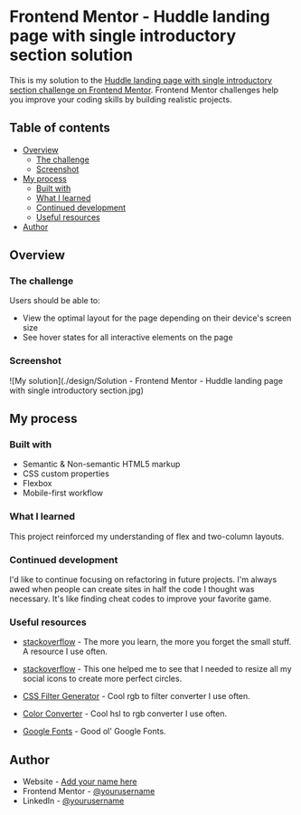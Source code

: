 # Frontend Mentor - Huddle landing page with single introductory section solution

This is my solution to the [Huddle landing page with single introductory section challenge on Frontend Mentor](https://www.frontendmentor.io/challenges/huddle-landing-page-with-a-single-introductory-section-B_2Wvxgi0). Frontend Mentor challenges help you improve your coding skills by building realistic projects.

## Table of contents

- [Overview](#overview)
  - [The challenge](#the-challenge)
  - [Screenshot](#screenshot)
  <!-- - [Links](#links) -->
- [My process](#my-process)
  - [Built with](#built-with)
  - [What I learned](#what-i-learned)
  - [Continued development](#continued-development)
  - [Useful resources](#useful-resources)
- [Author](#author)

## Overview

### The challenge

Users should be able to:

- View the optimal layout for the page depending on their device's screen size
- See hover states for all interactive elements on the page

### Screenshot

![My solution](./design/Solution - Frontend Mentor - Huddle landing page with single introductory section.jpg)

<!-- ### Links

- Solution URL: [Add solution URL here](https://your-solution-url.com)
- Live Site URL: [Add live site URL here](https://your-live-site-url.com) -->

## My process

### Built with

- Semantic & Non-semantic HTML5 markup
- CSS custom properties
- Flexbox
- Mobile-first workflow
<!-- - [React](https://reactjs.org/) - JS library
- [Next.js](https://nextjs.org/) - React framework
- [Styled Components](https://styled-components.com/) - For styles -->

### What I learned

This project reinforced my understanding of flex and two-column layouts.

<!-- To see how you can add code snippets, see below:

```html
<h1>Some HTML code I'm proud of</h1>
```
```css
.proud-of-this-css {
  color: papayawhip;
}
```
```js
const proudOfThisFunc = () => {
  console.log('🎉')
}
```

If you want more help with writing markdown, we'd recommend checking out [The Markdown Guide](https://www.markdownguide.org/) to learn more. -->

### Continued development

I'd like to continue focusing on refactoring in future projects. I'm always awed when people can create sites in half the code I thought was necessary. It's like finding cheat codes to improve your favorite game.

### Useful resources

- [stackoverflow](https://stackoverflow.com/questions/15162148/100-width-height-background-image-not-working) - The more you learn, the more you forget the small stuff. A resource I use often.
- [stackoverflow](https://stackoverflow.com/questions/51852468/create-a-perfect-circle-with-css) - This one helped me to see that I needed to resize all my social icons to create more perfect circles.

- [CSS Filter Generator](https://angel-rs.github.io/css-color-filter-generator/) - Cool rgb to filter converter I use often.
- [Color Converter](https://www.rapidtables.com/convert/color/hsl-to-rgb.html) - Cool hsl to rgb converter I use often.

- [Google Fonts](https://fonts.google.com/) - Good ol' Google Fonts.

## Author

- Website - [Add your name here](https://www.your-site.com)
- Frontend Mentor - [@yourusername](https://www.frontendmentor.io/profile/yourusername)
- LinkedIn - [@yourusername](https://www.twitter.com/yourusername)
